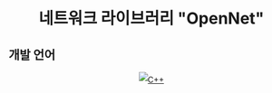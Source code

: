 <h1 align="center"> 네트워크 라이브러리 "OpenNet" </h1>

## 개발 언어
<p align="center" style="line-height: 2;">
  <a href="https://github.com/naver/egjs-flicking/blob/master/packages/c++-flicking/README.md" target="_blank"><img alt="C++" src="https://img.shields.io/static/v1.svg?label=&message=C++&style=flat-square&logo=C++&color=dd0031" /></a>
</p>
